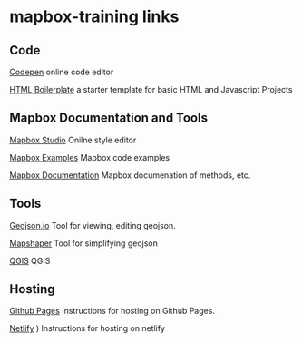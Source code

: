 # mapbox-training links


## Code

[Codepen](https://codepen.io/) online code editor

[HTML Boilerplate](https://html5boilerplate.com/) a starter template for basic HTML and Javascript Projects


## Mapbox Documentation and Tools

[Mapbox Studio](https://studio.mapbox.com) Onilne style editor


[Mapbox Examples](https://docs.mapbox.com/mapbox-gl-js/example/) Mapbox code examples

[Mapbox Documentation](https://docs.mapbox.com/mapbox-gl-js/api/) Mapbox documenation of methods, etc.


## Tools 

[Geojson.io](https://geojson.io/) Tool for viewing, editing geojson.

[Mapshaper](https://mapshaper.org/) Tool for simplifying geojson

[QGIS](https://qgis.org/en/site/) QGIS


## Hosting

[Github Pages](https://docs.github.com/en/pages/getting-started-with-github-pages/creating-a-github-pages-site
) Instructions for hosting on Github Pages.


[Netlify](https://docs.netlify.com/welcome/add-new-site/)
) Instructions for hosting on netlify

